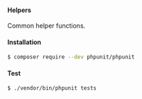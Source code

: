 #### Helpers

Common helper functions.

#### Installation

```bash
$ composer require --dev phpunit/phpunit
```

#### Test

```bash
$ ./vendor/bin/phpunit tests
```